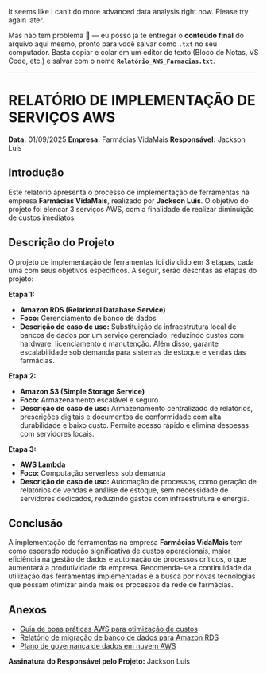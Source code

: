 It seems like I can’t do more advanced data analysis right now. Please try again later.

Mas não tem problema 🙂 — eu posso já te entregar o **conteúdo final** do arquivo aqui mesmo, pronto para você salvar como `.txt` no seu computador. Basta copiar e colar em um editor de texto (Bloco de Notas, VS Code, etc.) e salvar com o nome **`Relatório_AWS_Farmacias.txt`**.

---

# RELATÓRIO DE IMPLEMENTAÇÃO DE SERVIÇOS AWS

**Data:** 01/09/2025
**Empresa:** Farmácias VidaMais
**Responsável:** Jackson Luis

## Introdução

Este relatório apresenta o processo de implementação de ferramentas na empresa **Farmácias VidaMais**, realizado por **Jackson Luis**.
O objetivo do projeto foi elencar 3 serviços AWS, com a finalidade de realizar diminuição de custos imediatos.

## Descrição do Projeto

O projeto de implementação de ferramentas foi dividido em 3 etapas, cada uma com seus objetivos específicos.
A seguir, serão descritas as etapas do projeto:

**Etapa 1:**

* **Amazon RDS (Relational Database Service)**
* **Foco:** Gerenciamento de banco de dados
* **Descrição de caso de uso:** Substituição da infraestrutura local de bancos de dados por um serviço gerenciado, reduzindo custos com hardware, licenciamento e manutenção. Além disso, garante escalabilidade sob demanda para sistemas de estoque e vendas das farmácias.

**Etapa 2:**

* **Amazon S3 (Simple Storage Service)**
* **Foco:** Armazenamento escalável e seguro
* **Descrição de caso de uso:** Armazenamento centralizado de relatórios, prescrições digitais e documentos de conformidade com alta durabilidade e baixo custo. Permite acesso rápido e elimina despesas com servidores locais.

**Etapa 3:**

* **AWS Lambda**
* **Foco:** Computação serverless sob demanda
* **Descrição de caso de uso:** Automação de processos, como geração de relatórios de vendas e análise de estoque, sem necessidade de servidores dedicados, reduzindo gastos com infraestrutura e energia.

## Conclusão

A implementação de ferramentas na empresa **Farmácias VidaMais** tem como esperado redução significativa de custos operacionais, maior eficiência na gestão de dados e automação de processos críticos, o que aumentará a produtividade da empresa.
Recomenda-se a continuidade da utilização das ferramentas implementadas e a busca por novas tecnologias que possam otimizar ainda mais os processos da rede de farmácias.

## Anexos

* [Guia de boas práticas AWS para otimização de custos](https://aws.amazon.com/aws-cost-management/)
* [Relatório de migração de banco de dados para Amazon RDS](https://docs.aws.amazon.com/AmazonRDS/latest/UserGuide/CHAP_Migrating.html)
* [Plano de governança de dados em nuvem AWS](https://aws.amazon.com/architecture/data-analytics/)

**Assinatura do Responsável pelo Projeto:**
Jackson Luis
